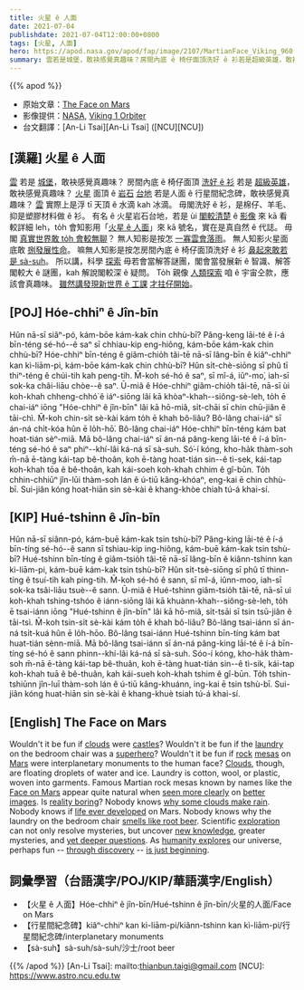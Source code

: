 ```yaml
---
title: 火星 ê 人面
date: 2021-07-04
publishdate: 2021-07-04T12:00:00+0800
tags: [火星, 人面]
hero: https://apod.nasa.gov/apod/fap/image/2107/MartianFace_Viking_960.jpg
summary: 雲若是城堡，敢袂感覺真趣味？房間內底 ê 椅仔面頂洗好 ê 衫若是超級英雄，敢袂感覺真趣味？
---
```


{{% apod %}}

- 原始文章：[The Face on Mars](https://apod.nasa.gov/apod/ap210704.html)
- 影像提供：[NASA](https://www.nasa.gov/), [Viking 1 Orbiter](https://nssdc.gsfc.nasa.gov/nmc/spacecraft/display.action?id=1975-075A)
- 台文翻譯：[An-Li Tsai][An-Li Tsai] ([NCU][NCU])

## [漢羅] 火星 ê 人面
[雲][clouds] 若是 [城堡][castles]，敢袂感覺真趣味？
房間內底 ê 椅仔面頂 [洗好 ê 衫][laundry] 若是 [超級英雄][superhero]，敢袂感覺真趣味？
[火星][Mars] 面頂 ê [岩石][rock] [台地][mesas] 若是人面 ê 行星間紀念碑，敢袂感覺真趣味？
[雲][Clouds] 實際上是浮 tī 天頂 ê 水滴 kah 冰滴。
毋閣洗好 ê 衫，是棉仔、羊毛、抑是塑膠材料做 ê 衫。
有名 ê 火星岩石台地，若是 ùi [閣較清楚][seen more clearly] ê [影像][better images] 來 kā 看較詳細 leh，to̍h 會知影用「[火星 ê 人面][Face on Mars]」來 kā 號名，實在是真自然 ê 代誌。
毋閣 [真實世界敢 to̍h 會較無聊][reality boring]？
無人知影是按怎 [一寡雲會落雨][why some clouds make rain]。
無人知影火星面底敢 [捌發展性命][life ever developed]。
嘛無人知影是按怎房間內底 ê 椅仔面頂洗好 ê 衫 [鼻起來敢若是 sà-suh][smells like root beer]。
所以講，科學 [探索][exploration] 毋若會當解答謎團，閣會當發展新 ê 智識、解答閣較大 ê 謎團，kah 解說閣較深 ê 疑問。
To̍h 親像 [人類探索][humanity explores] 咱 ê 宇宙仝款，應該會真趣味。
[雖然講發現新世界 ê 工課][through discovery] [才拄仔開始][is just beginning]。



## [POJ] Hóe-chhiⁿ ê Jîn-bīn
Hûn nā-sī siâⁿ-pó, kám-bōe kám-kak chin chhù-bī?
Pâng-keng lāi-té ê í-á bīn-téng sé-hó--ê saⁿ sī chhiau-kip eng-hiông, kám-bōe kám-kak chin chhù-bī?
Hóe-chhiⁿ bīn-téng ê giâm-chio̍h tâi-tē nā-sī lâng-bīn ê kiâⁿ-chhiⁿ kan kì-liām-pi, kám-bōe kám-kak chin chhù-bī?
Hûn si̍t-chè-siōng sī phû tī thiⁿ-téng ê chúi-tih kah peng-tih.
M̄-koh sé-hó ê saⁿ, sī mî-á, iûⁿ-mo͘, iah-sī sok-ka châi-liāu chòe--ê saⁿ.
Ū-miâ ê Hóe-chhiⁿ giâm-chio̍h tâi-tē, nā-sī ùi koh-khah chheng-chhó͘ ê iáⁿ-siōng lâi kā khòaⁿ-khah--siông-sè-leh, to̍h ē chai-iáⁿ iōng "Hóe-chhiⁿ ê jîn-bīn" lâi kā hō-miâ, si̍t-chāi sī chin chū-jiân ê tāi-chì.
M̄-koh chin-si̍t sè-kài kám to̍h ē khah bô-liâu?
Bô-lâng chai-iáⁿ sī án-ná chi̍t-kóa hûn ē lo̍h-hō͘.
Bô-lâng chai-iáⁿ Hóe-chhiⁿ bīn-téng kám bat hoat-tián sèⁿ-miā.
Mā bô-lâng chai-iáⁿ sī án-ná pâng-keng lāi-té ê í-á bīn-téng sé-hó ê saⁿ phiⁿ--khí-lâi ká-ná sī sà-suh.
Só͘-í kóng, kho-ha̍k thàm-soh m̄-nā ē-tàng kái-tap bê-thoân, koh ē-tàng hoat-tián sin--ê tì-sek, kái-tap koh-khah tōa ê bê-thoân, kah kái-soeh koh-khah chhim ê gî-būn.
To̍h chhin-chhiūⁿ jîn-lūi thàm-soh lán ê ú-tiū kâng-khóaⁿ, eng-kai ē chin chhù-bī.
Sui-jiân kóng hoat-hiān sin sè-kài ê khang-khòe chiah tú-á khai-sí.


## [KIP] Hué-tshinn ê Jîn-bīn
Hûn nā-sī siânn-pó, kám-buē kám-kak tsin tshù-bī?
Pâng-king lāi-té ê í-á bīn-tíng sé-hó--ê sann sī tshiau-kip ing-hiông, kám-buē kám-kak tsin tshù-bī?
Hué-tshinn bīn-tíng ê giâm-tsio̍h tâi-tē nā-sī lâng-bīn ê kiânn-tshinn kan kì-liām-pi, kám-buē kám-kak tsin tshù-bī?
Hûn si̍t-tsè-siōng sī phû tī thinn-tíng ê tsuí-tih kah ping-tih.
M̄-koh sé-hó ê sann, sī mî-á, iûnn-moo, iah-sī sok-ka tsâi-liāu tsuè--ê sann.
Ū-miâ ê Hué-tshinn giâm-tsio̍h tâi-tē, nā-sī uì koh-khah tshing-tshóo ê iánn-siōng lâi kā khuànn-khah--siông-sè-leh, to̍h ē tsai-iánn iōng "Hué-tshinn ê jîn-bīn" lâi kā hō-miâ, si̍t-tsāi sī tsin tsū-jiân ê tāi-tsì.
M̄-koh tsin-si̍t sè-kài kám to̍h ē khah bô-liâu?
Bô-lâng tsai-iánn sī án-ná tsi̍t-kuá hûn ē lo̍h-hōo.
Bô-lâng tsai-iánn Hué-tshinn bīn-tíng kám bat huat-tián sènn-miā.
Mā bô-lâng tsai-iánn sī án-ná pâng-king lāi-té ê í-á bīn-tíng sé-hó ê sann phinn--khí-lâi ká-ná sī sà-suh.
Sóo-í kóng, kho-ha̍k thàm-soh m̄-nā ē-tàng kái-tap bê-thuân, koh ē-tàng huat-tián sin--ê tì-sik, kái-tap koh-khah tuā ê bê-thuân, kah kái-sueh koh-khah tshim ê gî-būn.
To̍h tshin-tshiūnn jîn-luī thàm-soh lán ê ú-tiū kâng-khuánn, ing-kai ē tsin tshù-bī.
Sui-jiân kóng huat-hiān sin sè-kài ê khang-khuè tsiah tú-á khai-sí.



## [English] The Face on Mars
Wouldn't it be fun if [clouds][clouds] were [castles][castles]?
Wouldn't it be fun if the [laundry][laundry] on the bedroom chair was a [superhero][superhero]?
Wouldn't it be fun if [rock][rock] [mesas][mesas] on [Mars][Mars] were interplanetary monuments to the human face?
[Clouds][Clouds], though, are floating droplets of water and ice.
Laundry is cotton, wool, or plastic, woven into garments.
Famous Martian rock mesas known by names like the [Face on Mars][Face on Mars] appear quite natural when [seen more clearly][seen more clearly] on [better images][better images].
Is [reality boring][reality boring]?
Nobody knows [why some clouds make rain][why some clouds make rain].
Nobody knows if [life ever developed][life ever developed] on Mars.
Nobody knows why the laundry on the bedroom chair [smells like root beer][smells like root beer].
Scientific [exploration][exploration] can not only resolve mysteries, but uncover [new knowledge][new knowledge], greater mysteries, and [yet deeper questions][yet deeper questions].
As [humanity explores][humanity explores] our universe, perhaps fun -- [through discovery][through discovery] -- [is just beginning][is just beginning].



## 詞彙學習（台語漢字/POJ/KIP/華語漢字/English）
- 【火星 ê 人面】Hóe-chhiⁿ ê jîn-bīn/Hué-tshinn ê jîn-bīn/火星的人面/Face on Mars
- 【行星間紀念碑】kiâⁿ-chhiⁿ kan kì-liām-pi/kiânn-tshinn kan kì-liām-pi/行星間紀念碑/interplanetary monuments
- 【sà-suh】sà-suh/sà-suh/沙士/root beer




{{% /apod %}}
[An-Li Tsai]: mailto:thianbun.taigi@gmail.com
[NCU]: https://www.astro.ncu.edu.tw


[clouds]:https://www.boredpanda.com/amazing-cloud-formations/
[castles]:https://youtu.be/bcrEqIpi6sg
[laundry]:https://www.reddit.com/r/funny/comments/4h39hu/we_all_have_the_laundry_chair_right/
[superhero]:https://en.wikipedia.org/wiki/Superhero
[rock]:https://photojournal.jpl.nasa.gov/catalog/PIA01141
[mesas]:https://mars.nasa.gov/resources/6279/geologic-face-on-mars-formation/
[Mars]:https://solarsystem.nasa.gov/planets/mars/overview/
[Clouds]:https://climatekids.nasa.gov/cloud-formation/
[Face on Mars]:https://science.nasa.gov/science-news/science-at-nasa/2001/ast24may_1
[seen more clearly]:https://apod.nasa.gov/apod/ap010528.html
[better images]:https://apod.nasa.gov/apod/ap060926.html
[reality boring]:https://catingtonpost.com/wp-content/uploads/2018/03/145904480.jpg
[why some clouds make rain]:https://physicsworld.com/a/its-raining-again/
[life ever developed]:https://apod.nasa.gov/debate/debate100th.html
[smells like root beer]:http://www.thegoodscentscompany.com/odor/root-beer.html
[exploration]:https://www.goodreads.com/quotes/644987-we-shall-not-cease-from-exploration-and-the-end-of
[new knowledge]:https://science.howstuffworks.com/innovation/inventions/top-5-nasa-inventions.htm
[yet deeper questions]:https://science.nasa.gov/astrophysics/big-questions
[humanity explores]:https://solarsystem.nasa.gov/
[through discovery]:https://apod.nasa.gov/apod/ap200121.html
[is just beginning]:https://apod.nasa.gov/apod/ap180429.html
